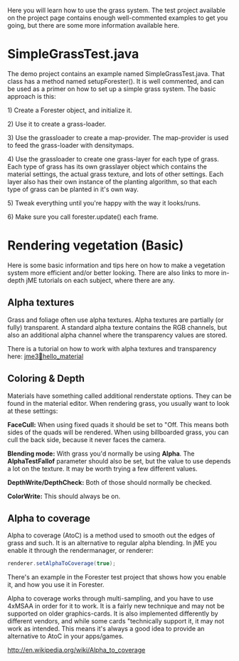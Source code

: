 Here you will learn how to use the grass system. The test project
available on the project page contains enough well-commented examples to
get you going, but there are some more information available here.

SimpleGrassTest.java
====================

The demo project contains an example named SimpleGrassTest.java. That
class has a method named setupForester(). It is well commented, and can
be used as a primer on how to set up a simple grass system. The basic
approach is this:

1\) Create a Forester object, and initialize it.

2\) Use it to create a grass-loader.

3\) Use the grassloader to create a map-provider. The map-provider is
used to feed the grass-loader with densitymaps.

4\) Use the grassloader to create one grass-layer for each type of
grass. Each type of grass has its own grasslayer object which contains
the material settings, the actual grass texture, and lots of other
settings. Each layer also has their own instance of the planting
algorithm, so that each type of grass can be planted in it's own way.

5\) Tweak everything until you're happy with the way it looks/runs.

6\) Make sure you call forester.update() each frame.

Rendering vegetation (Basic)
============================

Here is some basic information and tips here on how to make a vegetation
system more efficient and/or better looking. There are also links to
more in-depth jME tutorials on each subject, where there are any.

Alpha textures
--------------

Grass and foliage often use alpha textures. Alpha textures are partially
(or fully) transparent. A standard alpha texture contains the RGB
channels, but also an additional alpha channel where the transparency
values are stored.

There is a tutorial on how to work with alpha textures and transparency
here:
[jme3:beginner:hello\_material](../../../jme3/beginner/hello_material)

Coloring & Depth
----------------

Materials have something called additional renderstate options. They can
be found in the material editor. When rendering grass, you usually want
to look at these settings:

**FaceCull:** When using fixed quads it should be set to "Off. This
means both sides of the quads will be rendered. When using billboarded
grass, you can cull the back side, because it never faces the camera.

**Blending mode:** With grass you'd normally be using **Alpha**. The
**AlphaTestFallof** parameter should also be set, but the value to use
depends a lot on the texture. It may be worth trying a few different
values.

**DepthWrite/DepthCheck:** Both of those should normally be checked.

**ColorWrite:** This should always be on.

Alpha to coverage
-----------------

Alpha to coverage (AtoC) is a method used to smooth out the edges of
grass and such. It is an alternative to regular alpha blending. In jME
you enable it through the rendermanager, or renderer:

```java
renderer.setAlphaToCoverage(true);
```

There's an example in the Forester test project that shows how you
enable it, and how you use it in Forester.

Alpha to coverage works through multi-sampling, and you have to use
4xMSAA in order for it to work. It is a fairly new technique and may not
be supported on older graphics-cards. It is also implemented differently
by different vendors, and while some cards "technically support it, it
may not work as intended. This means it's always a good idea to provide
an alternative to AtoC in your apps/games.

<http://en.wikipedia.org/wiki/Alpha_to_coverage>
